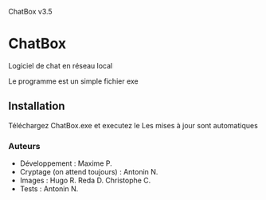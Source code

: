 ChatBox v3.5
# ChatBox

Logiciel de chat en réseau local

Le programme est un simple fichier exe

## Installation

Téléchargez ChatBox.exe et executez le
Les mises à jour sont automatiques

### Auteurs
* Développement : Maxime P.
* Cryptage (on attend toujours) : Antonin N.
* Images : Hugo R.  Reda D.  Christophe C.
* Tests : Antonin N.
